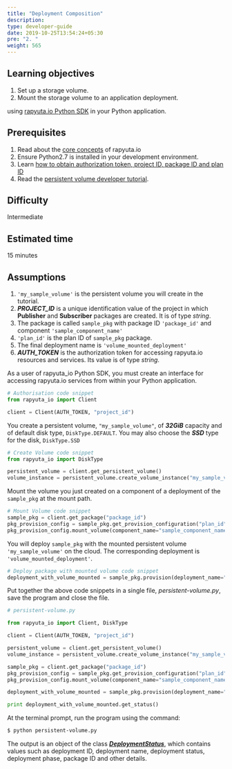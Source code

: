 ```yaml
---
title: "Deployment Composition"
description:
type: developer-guide
date: 2019-10-25T13:54:24+05:30
pre: "2. "
weight: 565
---
```

## Learning objectives

1. Set up a storage volume.
2. Mount the storage volume to an application deployment.

using [rapyuta.io Python SDK](/python-sdk/introduction) in your
Python application.

## Prerequisites
1. Read about the [core concepts](/core-concepts/) of rapyuta.io
2. Ensure Python2.7 is installed in your development environment.
3. Learn
   [how to obtain authorization token, project ID, package ID and plan ID](/python-sdk/determine-unique-identifiers/)
4. Read the
   [persistent volume developer tutorial](/core-concepts/persistent-volume-storage/).

## Difficulty
Intermediate

## Estimated time
15 minutes

## Assumptions

1. `'my_sample_volume'` is the persistent volume you will create in the tutorial.
2. ***PROJECT_ID*** is a unique identification value
   of the project in which **Publisher** and **Subscriber**
   packages are created. It is of type *string*.
3. The package is called `sample_pkg` with package ID `'package_id'` and component
`'sample_component_name'`
3. `'plan_id'` is the plan ID of `sample_pkg` package.
4. The final deployment name is `'volume_mounted_deployment'`
5. ***AUTH_TOKEN*** is the authorization token for accessing rapyuta.io 
   resources and services. Its value is of type *string*.

As a user of rapyuta_io Python SDK, you must create an interface for accessing
rapyuta.io services from within your Python application.
```python
# Authorisation code snippet
from rapyuta_io import Client

client = Client(AUTH_TOKEN, "project_id")
```

You create a persistent volume, `"my_sample_volume"`, of **_32GiB_** capacity and of
default disk type, `DiskType.DEFAULT`. You may also choose the **_SSD_** type for the
disk, `DiskType.SSD`
```python
# Create Volume code snippet
from rapyuta_io import DiskType

persistent_volume = client.get_persistent_volume()
volume_instance = persistent_volume.create_volume_instance("my_sample_volume", 32, DiskType.DEFAULT)
```

Mount the volume you just created on a component of a deployment of the `sample_pkg`
at the mount path.

```python
# Mount Volume code snippet
sample_pkg = client.get_package("package_id")
pkg_provision_config = sample_pkg.get_provision_configuration("plan_id")
pkg_provision_config.mount_volume(component_name="sample_component_name", volume_instance=volume_instance, mount_path="mount_path")
```

You will deploy `sample_pkg` with the mounted persistent volume `'my_sample_volume'`
on the cloud. The corresponding deployment is `'volume_mounted_deployment'`.
```python
# Deploy package with mounted volume code snippet
deployment_with_volume_mounted = sample_pkg.provision(deployment_name="volume_mounted_deployment", provision_configuration=pkg_provision_config)
```

Put together the above code snippets in a single file, _persistent-volume.py_,
save the program and close the file.
```python
# persistent-volume.py

from rapyuta_io import Client, DiskType

client = Client(AUTH_TOKEN, "project_id")

persistent_volume = client.get_persistent_volume()
volume_instance = persistent_volume.create_volume_instance("my_sample_volume", 32, DiskType.DEFAULT)

sample_pkg = client.get_package("package_id")
pkg_provision_config = sample_pkg.get_provision_configuration("plan_id")
pkg_provision_config.mount_volume(component_name="sample_component_name", volume_instance=volume_instance, mount_path="mount_path")

deployment_with_volume_mounted = sample_pkg.provision(deployment_name="volume_mounted_deployment", provision_configuration=pkg_provision_config)

print deployment_with_volume_mounted.get_status()
```

At the terminal prompt, run the program using the command:
```bash
$ python persistent-volume.py
```

The output is an object of the class [***DeploymentStatus***](https://sdkdocs.apps.rapyuta.io/#rapyuta_io.clients.deployment.DeploymentStatus),
which contains values such as deployment ID, deployment name, deployment status,
deployment phase, package ID and other details.